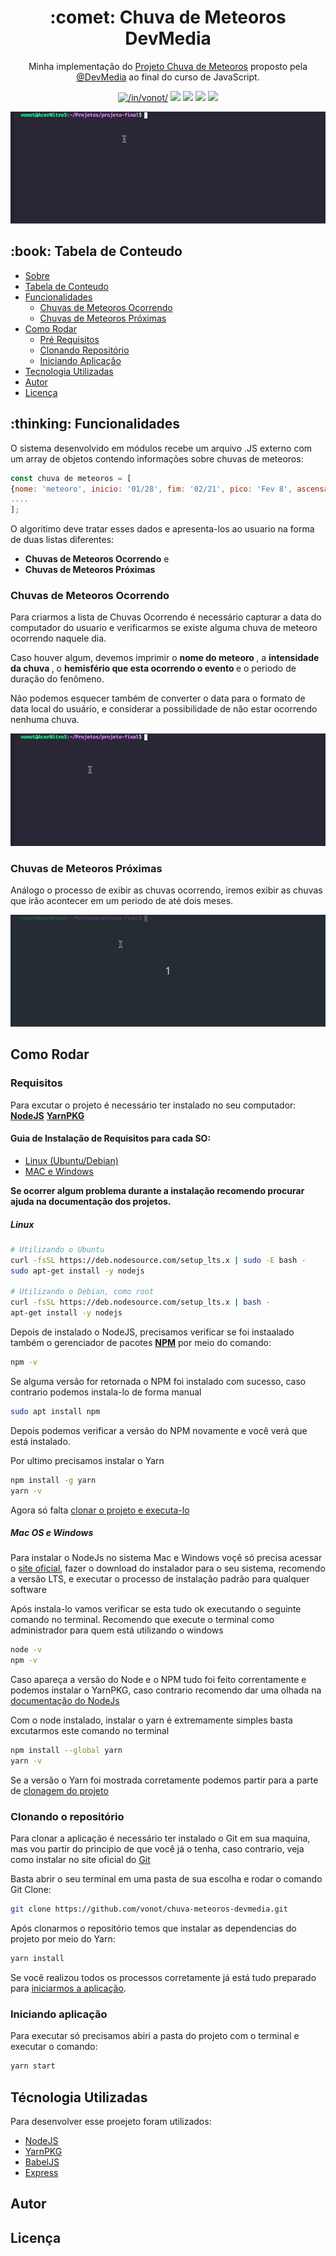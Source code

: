 <h1 align="center" id="sobre">:comet: Chuva de Meteoros DevMedia</h1>

<p align="center">Minha implementação do <a href='https://www.devmedia.com.br/javascript/Construindo-projeto-completo'>Projeto Chuva de Meteoros</a> proposto pela <a href='https://github.com/DevMedia'>@DevMedia</a> ao final do curso de JavaScript.</p>

<p align="center">
<a href='https://www.linkedin.com/in/vonot/'><img src="https://img.shields.io/static/v1?label=LinkedIn&message=/in/vonot&color=0A66C2&style=flat&logo=linkedin" title="/in/vonot/"/></a>
<img src="https://img.shields.io/static/v1?label=JavaScript&message=ES6&color=F7DF1E&style=flat&logo=javascript"/>
<img src="https://img.shields.io/static/v1?label=NodeJS&message=14.15.5&color=339933&style=flat&logo=node.js" />
<img src="https://img.shields.io/static/v1?label=BabelJS&message=7.12.16&color=f5da55&style=flat&logo=babel"/>
<img src="https://img.shields.io/static/v1?label=Yarn&message=1.22.5&color=2C8EBB&style=flat&logo=yarn"/>
</p>

![](img/1.gif)

<h2 id="tabela-conteudo">:book: Tabela de Conteudo</h2>

<ul>
  <li><a href="#sobre">Sobre</a></li>
  <li><a href="#tabela-conteudo">Tabela de Conteudo<a></li>
   <li><a href="#funcionalidades">Funcionalidades</a>
    <ul>
      <li><a href="#ocorrendo">Chuvas de Meteoros Ocorrendo</a></li>
      <li><a href="#proximas">Chuvas de Meteoros Próximas</a></li>
     </ul>
   </li>
    <li><a href="#how">Como Rodar</a>
   <ul>
     <li><a href="#req">Pré Requisitos</a></li>
     <li><a href="#clone">Clonando Repositório</a></li>
     <li><a href="#iniciando">Iniciando Aplicação</a></li>
    </ul>
  </li>
    <li><a href="#tecnologia">Tecnologia Utilizadas</a></li>
    <li><a href="#autor">Autor</a></li>
    <li><a href="#licenca">Licença</a></li>
</ul>

<h2 id="funcionalidades">:thinking: Funcionalidades</h2>
<p>
  O sistema desenvolvido em módulos recebe um arquivo .JS externo com um array de objetos contendo informações sobre chuvas de meteoros:
  
  ```js
  const chuva de meteoros = [
  {nome: 'meteoro', inicio: '01/28', fim: '02/21', pico: 'Fev 8', ascensao: 210, declinacao: -59, velocidade: 56, thz: '6', intensidade: 'Média'},
  ....
  ];
  ```
  
  O algoritimo deve tratar esses dados e apresenta-los ao usuario na forma de duas listas diferentes:
  * <strong>Chuvas de Meteoros Ocorrendo</strong> e
  * <strong>Chuvas de Meteoros Próximas</strong>
</p>
  
<h3 id="ocorrendo">Chuvas de Meteoros Ocorrendo</h3>

<p>Para criarmos a lista de Chuvas Ocorrendo é necessário capturar a data do computador do usuario e verificarmos se existe alguma chuva de meteoro ocorrendo naquele dia.</p>

<p>Caso houver algum, devemos imprimir o <strong> nome do meteoro </strong>, a <strong>intensidade da chuva </strong>, o <strong>hemisfério que esta ocorrendo o evento </strong> e o periodo de duração do fenômeno</strong>.</p>

<p>Não podemos esquecer também de converter o data para o formato de data local do usuário, e considerar a possibilidade de não estar ocorrendo nenhuma chuva.</p>

![](img/3.gif)
<h3 id="proximas">Chuvas de Meteoros Próximas</h3>
<p>Análogo o processo de exibir as chuvas ocorrendo, iremos exibir as chuvas que irão acontecer em um periodo de até dois meses.</p>

![](img/2.gif)
<h2 id="how">Como Rodar</h2>
<h3 id="req">Requisitos</h3>
Para excutar o projeto é necessário ter instalado no seu computador:
<a href="https://nodejs.org/en/" target"_blank"><strong>NodeJS</strong></a> <a href="https://yarnpkg.com/" target="_blank"><strong>YarnPKG</strong></a>

<h4>Guia de Instalação de Requisitos para cada SO:</h4>

<ul>
  <li><a href="#linux">Linux (Ubuntu/Debian)</a></li>
  <li><a href="#mac-win">MAC e Windows</a></li>
</ul>

<strong>Se ocorrer algum problema durante a instalação recomendo procurar ajuda na documentação dos projetos.</strong>

<h5 id="linux">Linux</h5>

```sh
# Utilizando o Ubuntu
curl -fsSL https://deb.nodesource.com/setup_lts.x | sudo -E bash -
sudo apt-get install -y nodejs

# Utilizando o Debian, como root
curl -fsSL https://deb.nodesource.com/setup_lts.x | bash -
apt-get install -y nodejs
```

Depois de instalado o NodeJS, precisamos verificar se foi instaalado também o gerenciador de pacotes <strong><a href="https://www.npmjs.com/" target="_blank">NPM</a></strong> por meio do comando:

```sh
npm -v
```
Se alguma versão for retornada o NPM foi instalado com sucesso, caso contrario podemos instala-lo de forma manual

```sh
sudo apt install npm
```
Depois podemos verificar a versão do NPM novamente e você verá que está instalado.

Por ultimo precisamos instalar o Yarn
```sh
npm install -g yarn
yarn -v
```
Agora só falta <a href="#clone">clonar o projeto e executa-lo</a>

<h5 id="mac-win">Mac OS e Windows</h5>

Para instalar o NodeJs no sistema Mac e Windows voçê só precisa acessar o [site oficial](https://nodejs.org/en/download/), fazer o download do instalador para o seu sistema, recomendo a versão LTS, e executar o processo de instalação padrão para qualquer software

Após instala-lo vamos verificar se esta tudo ok executando o seguinte comando no terminal.
Recomendo que execute o terminal como administrador para quem está utilizando o windows

```sh
node -v
npm -v

```

Caso apareça a versão do Node e o NPM tudo foi feito correntamente e podemos instalar o YarnPKG, caso contrario recomendo dar uma olhada na [documentação do NodeJs](https://nodejs.org/en/docs/)

Com o node instalado, instalar o yarn é extremamente simples basta excutarmos este comando no terminal

```sh
npm install --global yarn
yarn -v
```

Se a versão o Yarn foi mostrada corretamente podemos partir para a parte de <a href="#clone">clonagem do projeto</a>

<h3 id="clone">Clonando o repositório</h3>

Para clonar a aplicação é necessário ter instalado o Git em sua maquina, mas vou partir do principio de que você já o tenha, caso contrario, veja como instalar no site oficial do <a href="https://git-scm.com/downloads" target="_blank">Git</a>

Basta abrir o seu terminal em uma pasta de sua escolha e rodar o comando Git Clone:
```sh
git clone https://github.com/vonot/chuva-meteoros-devmedia.git
```
Após clonarmos o repositório temos que instalar as dependencias do projeto por meio do Yarn:

```sh
yarn install
```

Se você realizou todos os processos corretamente já está tudo preparado para <a href="#inciando">iniciarmos a aplicação</a>.
<h3 id="iniciando">Iniciando aplicação</h3>
Para executar só precisamos abiri a pasta do projeto com o terminal e executar o comando:

```sh
yarn start
```

<h2 id="tecnologia">Técnologia Utilizadas</h2>
Para desenvolver esse proejeto foram utilizados:
<ul>
  <li><a href="https://nodejs.org/en/" target="_blank">NodeJS</a></li>
  <li><a href="https://yarnpkg.com/" target="_blank">YarnPKG</a></li>
  <li><a href="https://babeljs.io/" target="_blank">BabelJS</a></li>
  <li><a href="https://expressjs.com/" target="_blank">Express</a></li>
 </ul>
<h2 id="autor">Autor</h2>
<h2 id="licenca">Licença</h2>
